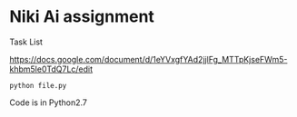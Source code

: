 # Niki Ai assignment

Task List 

https://docs.google.com/document/d/1eYVxgfYAd2jjlFg_MTTpKjseFWm5-khbm5le0TdQ7Lc/edit


```
python file.py
```

Code is in Python2.7


